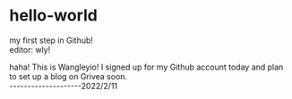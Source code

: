 # hello-world
my first step in Github!<br>
editor: wly!<br>

haha! This is Wangleyio! I signed up for my Github account today and plan to set up a blog on Grivea soon.<br>
--------------------2022/2/11<br>
